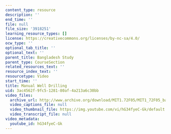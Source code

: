 ```yaml
---
content_type: resource
description: ''
end_time: ''
file: null
file_size: '3918251'
learning_resource_types: []
license: https://creativecommons.org/licenses/by-nc-sa/4.0/
ocw_type: ''
optional_tab_title: ''
optional_text: ''
parent_title: Bangladesh Study
parent_type: CourseSection
related_resources_text: ''
resource_index_text: ''
resourcetype: Video
start_time: ''
title: Manual Well Drilling
uid: 3ac4562f-9fc5-1281-80af-4a213a6c30bb
video_files:
  archive_url: http://www.archive.org/download/MIT1.72F05/MIT1_72F05_bangladesh_220k.mp4
  video_captions_file: null
  video_thumbnail_file: https://img.youtube.com/vi/hG34fyeC-Gk/default.jpg
  video_transcript_file: null
video_metadata:
  youtube_id: hG34fyeC-Gk
---
```

